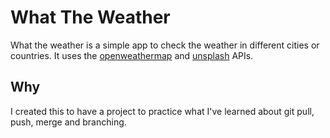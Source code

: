 # What The Weather
What the weather is a simple app to check the weather in different cities or countries. It uses the [openweathermap](https://openweathermap.org/api) and [unsplash](https://unsplash.com/developers) APIs.

## Why
I created this to have a project to practice what I've learned about git pull, push, merge and branching.